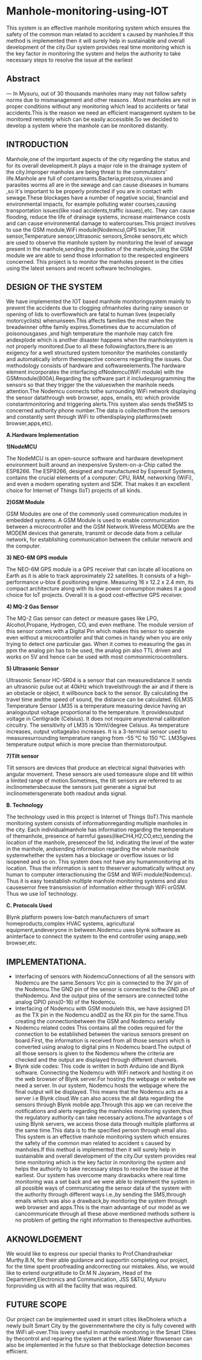 # Manhole-monitoring-using-IOT
This system is an effective manhole monitoring system which ensures the safety of the common man related to accident s caused by manholes.If this method is implemented then it will surely help in sustainable and overall development of the city.Our system provides real time monitoring which is the key factor in monitoring the system and helps the authority to take necessary steps to resolve the issue at the earliest

## Abstract
— In Mysuru, out of 30 thousands manholes many
may not follow safety norms due to mismanagement and
other reasons . Most manholes are not in proper conditions
without any monitoring which lead to accidents or fatal
accidents.This is the reason we need an efficient
management system to be monitored remotely which can be
easily accessible.So we decided to develop a system where
the manhole can be monitored distantly.

## INTRODUCTION
Manhole,one of the important aspects of the city regarding the
status and for its overall development.It plays a major role in
the drainage system of the city.Improper manholes are being
threat to the commutators’ life.Manhole are full of
contaminants.Bacteria,protozoa,viruses and parasites worms
all are in the sewage and can cause diseases in humans ,so it's
important to be properly protected if you are in contact with
sewage.These blockages have a number of negative social,
financial and environmental impacts, for example polluting
water courses,causing transportation issues(like road
accidents,traffic issues),etc. They can cause flooding, reduce
the life of drainage systems, increase maintenance costs and
can cause environmental damage to watercourses.This project
involves to use the GSM module,WiFi
module(Nodemcu),GPS tracker,Tilt sensor,Temperature
sensor,Ultrasonic sensors,Smoke sensors,etc which are used to
observe the manhole system by monitoring the level of sewage
present in the manhole,sending the position of the
manhole,using the GSM module we are able to send those
information to the respected engineers concerned. This project
is to monitor the manholes present in the cities using the latest
sensors and recent software technologies.

## DESIGN OF THE SYSTEM
We have implemented the IOT based manhole monitoringsystem mainly to prevent the accidents due to clogging ofmanholes during rainy season or opening of lids to overflowwhich are fatal to human lives (especially motorcyclists) whenunseen.This affects families the most when the breadwinner ofthe family expires.Sometimes due to accumulation of poisonousgases ,and high temperature the manhole may catch fire andexplode which is another disaster happens when the manholesystem is not properly monitored.Due to all these followingfactors,there is an exigency for a well structured system tomonitor the manholes constantly and automatically inform therespective concerns regarding the issues.
Our methodology consists of hardware and softwareelements.The hardware element incorporates the interfacing ofNodemcu(WiFi module) with the GSMmodule(800A).Regarding the software part it includesprogramming the sensors so that they trigger the the valueswhen the manhole needs attention.The Nodemcu connects tothe surrounding WiFi network displaying the sensor datathrough web browser, apps, emails, etc which provide constantmonitoring and triggering alerts.This system also sends theSMS to concerned authority phone number.The data is collectedfrom the sensors and constantly sent through WiFi to otherdisplaying platforms(web browser,apps,etc).

**A.Hardware Implementation**

**1)NodeMCU**

The NodeMCU is an open-source software and hardware
development environment built around an inexpensive
System-on-a-Chip called the ESP8266. The ESP8266,
designed and manufactured by Espressif Systems, contains the
crucial elements of a computer: CPU, RAM, networking
(WiFi), and even a modern operating system and SDK. That
makes it an excellent choice for Internet of Things (IoT)
projects of all kinds.

**2)GSM Module**

GSM Modules are one of the commonly used communication
modules in embedded systems. A GSM Module is used to
enable communication between a microcontroller and the
GSM Network.Wireless MODEMs are the MODEM devices
that generate, transmit or decode data from a cellular network,
for establishing communication between the cellular network
and the computer.

**3) NEO-6M GPS module**

The NEO-6M GPS module is a GPS receiver that can locate
all locations on Earth as it is able to track approximately 22
satellites. It consists of a high-performance u-blox 6
positioning engine. Measuring 16 x 12.2 x 2.4 mm, its
compact architecture along with its low power consumption
makes it a good choice for IoT projects. Overall it is a good
cost-effective GPS receiver.

**4) MQ-2 Gas Sensor**

The MQ-2 Gas sensor can detect or measure gases like LPG,
Alcohol,Propane, Hydrogen, CO, and even methane. The
module version of this sensor comes with a Digital Pin which
makes this sensor to operate even without a microcontroller
and that comes in handy when you are only trying to detect
one particular gas. When it comes to measuring the gas in ppm
the analog pin has to be used, the analog pin also TTL driven
and works on 5V and hence can be used with most commonmicrocontrollers.

**5) Ultrasonic Sensor**

Ultrasonic Sensor HC-SR04 is a sensor that can measuredistance.It sends an ultrasonic pulse out at 40kHz which travelsthrough the air and if there is an obstacle or object, it willbounce back to the sensor. By calculating the travel time andthe speed of sound, the distance can be calculated.
6)LM35 Temperature Sensor
LM35 is a temperature measuring device having an analogoutput voltage proportional to the temperature. It providesoutput voltage in Centigrade (Celsius). It does not require anyexternal calibration circuitry. The sensitivity of LM35 is 10mV/degree Celsius. As temperature increases, output voltagealso increases. It is a 3-terminal sensor used to measuresurrounding temperature ranging from -55 °C to 150 °C. LM35gives temperature output which is more precise than thermistoroutput.

**7)Tilt sensor**

Tilt sensors are devices that produce an electrical signal thatvaries with angular movement. These sensors are used tomeasure slope and tilt within a limited range of motion.Sometimes, the tilt sensors are referred to as inclinometersbecause the sensors just generate a signal but inclinometersgenerate both readout anda signal.

**B. Technology**

The technology used in this project is Internet of Things (IoT).This manhole monitoring system consists of informationregarding multiple manholes in the city. Each individualmanhole has information regarding the temperature of themanhole, presence of harmful gases(likeCH4,H2,CO,etc),sending the location of the manhole, presenceof the lid, indicating the level of the water in the manhole, andsending information regarding the whole manhole systemwhether the system has a blockage or overflow issues or lid isopened and so on. This system does not have any humanmonitoring at its location. Thus the information is sent to theserver automatically without any human to computer interactionusing the GSM and WiFi module(Nodemcu). Thus it is easy toestablish multiple manhole monitoring systems and also causeserror free transmission of information either through WiFi orGSM. Thus we use IoT technology.

**C. Protocols Used**

Blynk platform powers low-batch manufacturers of smart homeproducts,complex HVAC systems, agricultural equipment,andeveryone in between.Nodemcu uses blynk software as aninterface to connect the system to the end controller using anapp,web browser,etc. 

## IMPLEMENTATIONA.
- Interfacing of sensors with NodemcuConnections of all the sensors with Nodemcu are the same.Sensors Vcc pin is connected to the 3V pin of the Nodemcu.The GND pin of the sensor is connected to the GND pin of theNodemcu. And the output pins of the sensors are connected tothe analog GPIO pins(0-16) of the Nodemcu.
- Interfacing of Nodemcu with GSM moduleIn this, we have assigned D1 as the TX pin in the Nodemcu andD2 as the RX pin for the same.Thus creating the connectionbetween the GSM and Nodemcu serially
- Nodemcu related codes
This contains all the codes required for the connection to be
established between the various sensors present on board.First,
the information is received from all those sensors which is
converted using analog to digital pins in Nodemcu board.The
output of all those sensors is given to the Nodemcu where the
criteria are checked and the output are displayed through
different channels.
- Blynk side codes:
This code is written in both Arduino ide and Blynk software.
Connecting the Nodemcu with WiFi network and hosting it on
the web browser of Blynk server.For hosting the webpage or
website we need a server. In our system, Nodemcu hosts the
webpage where the final output will be displayed. This means
that the Nodemcu acts as a server i.e Blynk cloud.We can also
access the all data regarding the sensors through Blynk mobile
app.Through this app we can receive the notifications and
alerts regarding the manholes monitoring system,thus the
regulatory authority can take necessary actions.The advantage
s of using Blynk servers, we access those data through
multiple platforms at the same time.This data is to the
specified person through email also.
This system is an effective manhole monitoring system which
ensures the safety of the common man related to accident
s caused by manholes.If this method is implemented then it
will surely help in sustainable and overall development of the
city.Our system provides real time monitoring which is the key
factor in monitoring the system and helps the authority to take
necessary steps to resolve the issue at the earliest.
Our system has overcome many drawbacks where real time
monitoring was a set back and we were able to implement the
system in all possible ways of communicating the sensor data
of the system with the authority through different ways i.e.,by
sending the SMS,through emails which was also a
drawback,by monitoring the system through web browser and
apps.This is the main advantage of our model as we cancommunicate through all these above mentioned methods sothere is no problem of getting the right information to therespective authorities.

## AKNOWLDGEMENT
We would like to express our special thanks to Prof.Chandrashekar Murthy.B.N, for their able guidance and supportin completing our project, for the time spent proofreading andcorrecting our mistakes. Also, we would like to extend ourgratitude to Dr.M N Jayaram, Head of the Department,Electronics and Communication, JSS S&TU, Mysuru forproviding us with all the facility that was required.
## FUTURE SCOPE
Our project can be implemented used in smart cities likeDholera which a newly built Smart City by the governmentwhere the city is fully covered with the WiFi all-over.This isvery useful in manhole monitoring in the Smart Cities by thecontrol and reparing the system at the earliest.Water flowsensor can also be implemented in the future so that theblockage detection becomes efficient.
